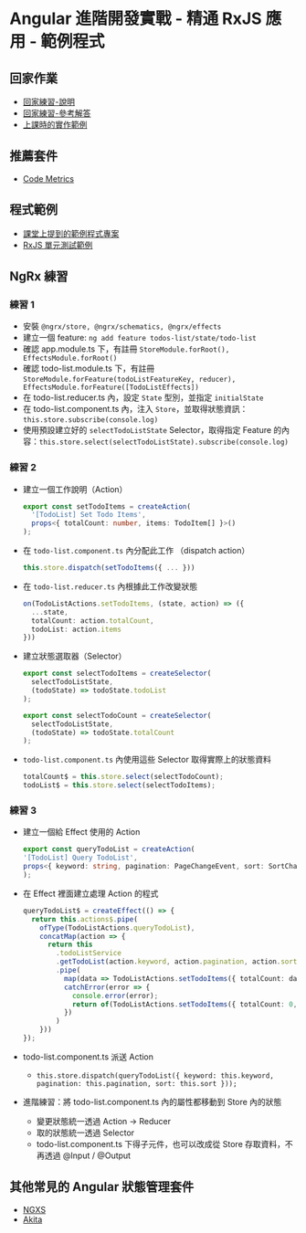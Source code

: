 # Angular 進階開發實戰 - 精通 RxJS 應用 - 範例程式

## 回家作業

- [回家練習-說明](homework.md)
- [回家練習-參考解答](https://stackblitz.com/edit/textwrite-rxjs-homework-ans)
- [上課時的實作範例](https://stackblitz.com/edit/testrite-rxjs-homework)

## 推薦套件

- [Code Metrics](https://marketplace.visualstudio.com/items?itemName=kisstkondoros.vscode-codemetrics)

## 程式範例

- [課堂上提到的範例程式專案](https://github.com/coolrare/angular-advanced-rxjs-full)
- [RxJS 單元測試範例](https://github.com/coolrare/angular-advanced-rxjs-testing)

## NgRx 練習

### 練習 1

- 安裝 `@ngrx/store, @ngrx/schematics, @ngrx/effects`
- 建立一個 feature: `ng add feature todos-list/state/todo-list`
- 確認 app.module.ts 下，有註冊 `StoreModule.forRoot(), EffectsModule.forRoot()`
- 確認 todo-list.module.ts 下，有註冊 `StoreModule.forFeature(todoListFeatureKey, reducer), EffectsModule.forFeature([TodoListEffects])`
- 在 todo-list.reducer.ts 內，設定 `State` 型別，並指定 `initialState`
- 在 todo-list.component.ts 內，注入 `Store`，並取得狀態資訊：`this.store.subscribe(console.log)`
- 使用預設建立好的 `selectTodoListState` Selector，取得指定 Feature 的內容：`this.store.select(selectTodoListState).subscribe(console.log)`

### 練習 2

- 建立一個工作說明（Action）
  
  ```typescript
  export const setTodoItems = createAction(
    '[TodoList] Set Todo Items',
    props<{ totalCount: number, items: TodoItem[] }>()
  );
  ```
  
- 在 `todo-list.component.ts` 內分配此工作 （dispatch action）

  ```typescript
  this.store.dispatch(setTodoItems({ ... }))
  ```
  
- 在 `todo-list.reducer.ts` 內根據此工作改變狀態

  ```typescript
  on(TodoListActions.setTodoItems, (state, action) => ({
    ...state,
    totalCount: action.totalCount,
    todoList: action.items
  }))
  ```
  
- 建立狀態選取器（Selector）

  ```typescript
  export const selectTodoItems = createSelector(
    selectTodoListState,
    (todoState) => todoState.todoList
  );
  
  export const selectTodoCount = createSelector(
    selectTodoListState,
    (todoState) => todoState.totalCount
  );
  ```

- `todo-list.component.ts` 內使用這些 Selector 取得實際上的狀態資料

  ```typescript
  totalCount$ = this.store.select(selectTodoCount);
  todoList$ = this.store.select(selectTodoItems);
  ```

### 練習 3

- 建立一個給 Effect 使用的 Action

  ```typescript
  export const queryTodoList = createAction(
  '[TodoList] Query TodoList',
  props<{ keyword: string, pagination: PageChangeEvent, sort: SortChangeEvent}>()
  );
  ```

- 在 Effect 裡面建立處理 Action 的程式

  ```typescript
  queryTodoList$ = createEffect(() => {
    return this.actions$.pipe(
      ofType(TodoListActions.queryTodoList),
      concatMap(action => {
        return this
          .todoListService
          .getTodoList(action.keyword, action.pagination, action.sort)
          .pipe(
            map(data => TodoListActions.setTodoItems({ totalCount: data.totalCount, items: data.data })),
            catchError(error => {
              console.error(error);
              return of(TodoListActions.setTodoItems({ totalCount: 0, items: [] }))
            })
          )
      }))
  });
  ```

- todo-list.component.ts 派送 Action
  - `this.store.dispatch(queryTodoList({ keyword: this.keyword, pagination: this.pagination, sort: this.sort }));`

- 進階練習：將 todo-list.component.ts 內的屬性都移動到 Store 內的狀態
  - 變更狀態統一透過 Action -> Reducer
  - 取的狀態統一透過 Selector
  - todo-list.component.ts 下得子元件，也可以改成從 Store 存取資料，不再透過 @Input / @Output

## 其他常見的 Angular 狀態管理套件

- [NGXS](https://www.ngxs.io/)
- [Akita](https://datorama.github.io/akita/)